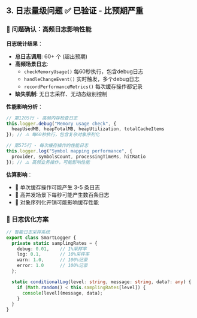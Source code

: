 
## 3. 日志量级问题 ✅ 已验证 - 比预期严重

### 🔴 问题确认：高频日志影响性能

**日志统计结果**：
- **总日志调用**: 60+ 个 (超出预期)
- **高频场景日志**:
  - `checkMemoryUsage()` 每60秒执行，包含debug日志
  - `handleChangeEvent()` 实时触发，多个debug日志
  - `recordPerformanceMetrics()` 每次缓存操作都记录
- **缺失机制**: 无日志采样、无动态级别控制

**性能影响分析**：
```typescript
// 第1205行 - 高频内存检查日志
this.logger.debug("Memory usage check", {
  heapUsedMB, heapTotalMB, heapUtilization, totalCacheItems
}); // ⚠️ 每60秒执行，包含复杂对象序列化

// 第575行 - 每次缓存操作的性能日志
this.logger.log("Symbol mapping performance", {
  provider, symbolsCount, processingTimeMs, hitRatio
}); // ⚠️ 高频业务操作，可能影响性能
```

**估算影响**：
- 🔴 单次缓存操作可能产生 3-5 条日志
- 🔴 高并发场景下每秒可能产生数百条日志
- 🔴 对象序列化开销可能影响缓存性能

### 🎯 日志优化方案

```typescript
// 智能日志采样系统
export class SmartLogger {
  private static samplingRates = {
    debug: 0.01,    // 1%采样率
    log: 0.1,       // 10%采样率
    warn: 1.0,      // 100%记录
    error: 1.0      // 100%记录
  };

  static conditionalLog(level: string, message: string, data?: any) {
    if (Math.random() < this.samplingRates[level]) {
      console[level](message, data);
    }
  }
}
```
